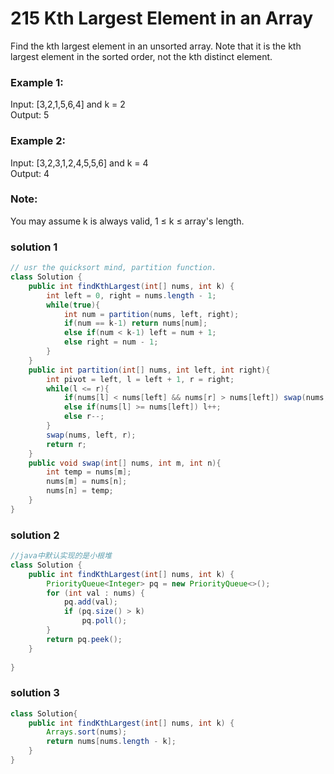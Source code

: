# 215 Kth Largest Element in an Array

Find the kth largest element in an unsorted array. Note that it is the kth largest element in the sorted order, not the kth distinct element.

### Example 1:

Input: [3,2,1,5,6,4] and k = 2   
Output: 5   
### Example 2:

Input: [3,2,3,1,2,4,5,5,6] and k = 4   
Output: 4   
### Note:   
You may assume k is always valid, 1 ≤ k ≤ array's length.   


### solution 1
```java
// usr the quicksort mind, partition function.
class Solution {
    public int findKthLargest(int[] nums, int k) {
        int left = 0, right = nums.length - 1;
        while(true){
            int num = partition(nums, left, right);
            if(num == k-1) return nums[num];
            else if(num < k-1) left = num + 1;
            else right = num - 1;
        }
    }
    public int partition(int[] nums, int left, int right){
        int pivot = left, l = left + 1, r = right;
        while(l <= r){
            if(nums[l] < nums[left] && nums[r] > nums[left]) swap(nums, l++, r--);
            else if(nums[l] >= nums[left]) l++;
            else r--;
        }
        swap(nums, left, r);
        return r;
    }
    public void swap(int[] nums, int m, int n){
        int temp = nums[m];
        nums[m] = nums[n];
        nums[n] = temp;
    }
}
```

### solution 2
``` java
//java中默认实现的是小根堆
class Solution {
    public int findKthLargest(int[] nums, int k) {
        PriorityQueue<Integer> pq = new PriorityQueue<>();
        for (int val : nums) {
            pq.add(val);
            if (pq.size() > k)
                pq.poll();
        }
        return pq.peek();
    }
    
}
```

### solution 3
```java
class Solution{
    public int findKthLargest(int[] nums, int k) {
        Arrays.sort(nums);
        return nums[nums.length - k];
    }
}

